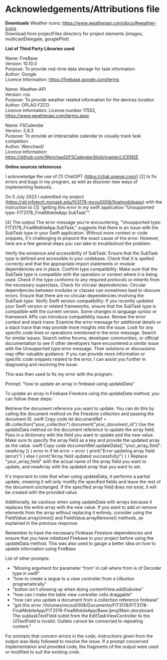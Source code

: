 #  Acknowledgements/Attributions file

__Downloads__
Weather icons: https://www.weatherapi.com/docs/#weather-icons<br>
Download from projectFiles directory for project elements (images, multicastDelegate, googlePlist)<br>

__List of Third Party Libraries used__<br>

Name: FireBase<br>
Version: 10.10.0<br>
Purpose: To provide real-time data storage for task information <br>
Author: Google<br>
Licence Information: https://firebase.google.com/terms<br>

Name: Weather-API<br>
Version: n/a<br>
Purpose: To provide weather related information for the devices location<br>
Author: OPLAO FZCO<br>
Licence Information: License number 17552, https://www.weatherapi.com/terms.aspx<br>

Name: FSCalendar<br>
Version: 2.8.3<br>
Purpose: To provide an interactable calendar to visually track task completion<br>
Author: WenchaoD<br>
Licence Information: https://github.com/WenchaoD/FSCalendar/blob/master/LICENSE<br>


__Online sources references__<br>

I acknowledge the use of [1] ChatGPT (https://chat.openai.com/) [2] to fix errors and bugs in my program, as well as discover new ways of implementing features.<br>

On 5 July 2023 I submitted my project (https://git.infotech.monash.edu/fit3178-mcou0008/finalmobileapp) with the instruction to [3] “getting this error in my swift application "Unsupported type: FIT3178_FinalMobileApp.SubTask"”.<br>

[4] The output The error message you're encountering, "Unsupported type: FIT3178_FinalMobileApp.SubTask," suggests that there is an issue with the SubTask type in your Swift application. Without more context or code snippets, it's challenging to pinpoint the exact cause of the error. However, here are a few general steps you can take to troubleshoot the problem:

Verify the existence and accessibility of SubTask: Ensure that the SubTask type is defined and accessible in your codebase. Check that it is spelled correctly and that the appropriate import statements or module dependencies are in place.
Confirm type compatibility: Make sure that the SubTask type is compatible with the operation or context where it is being used. Check if the type conforms to any required protocols or inherits from the necessary superclass.
Check for circular dependencies: Circular dependencies between modules or classes can sometimes lead to obscure errors. Ensure that there are no circular dependencies involving the SubTask type.
Verify Swift version compatibility: If you recently updated your Swift version or related frameworks, ensure that the SubTask type is compatible with the current version. Some changes in language syntax or framework APIs can introduce compatibility issues.
Review the error context and stack trace: Examine the error message for additional details or a stack trace that may provide more insights into the issue. Look for any specific code lines or operations mentioned in the error message.
Search for similar issues: Search online forums, developer communities, or official documentation to see if other developers have encountered a similar issue with the Unsupported type error message. Their solutions or discussions may offer valuable guidance.
If you can provide more information or specific code snippets related to the error, I can assist you further in diagnosing and resolving the issue.

 This was then used to fix my error with the program.<br>


Prompt: "how to update an array in firebase using updateData"<br>

To update an array in Firebase Firestore using the updateData method, you can follow these steps:

Retrieve the document reference you want to update. You can do this by calling the document method on the Firestore collection and passing the document ID.
swift
Copy code
let documentRef = db.collection("your_collection").document("your_document_id")
Use the updateData method on the document reference to update the array field. Pass in a dictionary with the field you want to update and the new value. Make sure to specify the array field as a key and provide the updated array as the value.
swift
Copy code
documentRef.updateData([
    "your_array_field": newArray
]) { error in
    if let error = error {
        print("Error updating array field: \(error)")
    } else {
        print("Array field updated successfully!")
    }
}
Replace "your_array_field" with the actual name of the array field you want to update, and newArray with the updated array that you want to set.

It's important to note that when using updateData, it performs a partial update, meaning it will only modify the specified fields and leave the rest of the document unchanged. If the specified array field does not exist, it will be created with the provided value.

Additionally, be cautious when using updateData with arrays because it replaces the entire array with the new value. If you want to add or remove elements from the array without replacing it entirely, consider using the FieldValue.arrayUnion() and FieldValue.arrayRemove() methods, as explained in the previous response.

Remember to have the necessary Firebase Firestore dependencies and ensure that you have initialized Firebase in your project before using the updateData method. This was also used to gauge a better idea on how to update information using FireBase<br>

List of other prompts:
- "Missing argument for parameter 'from' in call where from is of Decoder type in swift"
- "how to create a segue to a view controller from a UIbutton programatically"
- "button isn't showing up when doing contentView.addSubview"
- "how can I make the table view controller cells draggable"
- "how can you update a document from a collection reference firebase"
- "got this error /Volumes/mcou0008/Documents/FIT3178/FIT3178-FinalMobileApp/FIT3178-FinalMobileApp/Base.lproj/Main.storyboard The subtaskTextField outlet from the EditTaskViewController to the UITextField is invalid. Outlets cannot be connected to repeating content."

For prompts that concern errors in the code, instructions given from the output was likely followed to resolve the issue. If a prompt concerned implementation and provided code, the fragments of the output were used or modified to suit the existing code.<br>

